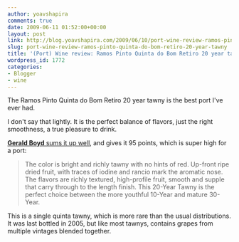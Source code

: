 ```yaml
---
author: yoavshapira
comments: true
date: 2009-06-11 01:52:00+00:00
layout: post
link: http://blog.yoavshapira.com/2009/06/10/port-wine-review-ramos-pinto-quinta-do-bom-retiro-20-year-tawny/
slug: port-wine-review-ramos-pinto-quinta-do-bom-retiro-20-year-tawny
title: '(Port) Wine review: Ramos Pinto Quinta do Bom Retiro 20 year tawny'
wordpress_id: 1772
categories:
- Blogger
- wine
---
```


The Ramos Pinto Quinta do Bom Retiro 20 year tawny is the best port I've ever had.

  


I don't say that lightly.  It is the perfect balance of flavors, just the right smoothness, a true pleasure to drink.

  


**[Gerald Boyd](http://www.winereviewonline.com/Boyd_on_Ramos_Pinto.cfm)**[ sums it up well](http://www.winereviewonline.com/Boyd_on_Ramos_Pinto.cfm), and gives it 95 points, which is super high for a port:

  


<blockquote>The color is bright and richly tawny with no hints of red.  Up-front ripe dried fruit, with traces of iodine and rancio mark the aromatic nose.  The flavors are richly textured, high-profile fruit, smooth and supple that carry through to the length finish.  This 20-Year Tawny is the perfect choice between the more youthful 10-Year and mature 30-Year.</blockquote>

  


This is a single quinta tawny, which is more rare than the usual distributions.  It was last bottled in 2005, but like most tawnys, contains grapes from multiple vintages blended together.

  

